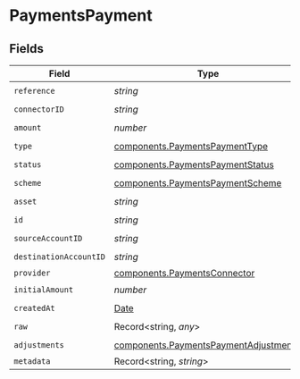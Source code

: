 # PaymentsPayment


## Fields

| Field                                                                                          | Type                                                                                           | Required                                                                                       | Description                                                                                    |
| ---------------------------------------------------------------------------------------------- | ---------------------------------------------------------------------------------------------- | ---------------------------------------------------------------------------------------------- | ---------------------------------------------------------------------------------------------- |
| `reference`                                                                                    | *string*                                                                                       | :heavy_check_mark:                                                                             | N/A                                                                                            |
| `connectorID`                                                                                  | *string*                                                                                       | :heavy_check_mark:                                                                             | N/A                                                                                            |
| `amount`                                                                                       | *number*                                                                                       | :heavy_check_mark:                                                                             | N/A                                                                                            |
| `type`                                                                                         | [components.PaymentsPaymentType](../../models/components/paymentspaymenttype.md)               | :heavy_check_mark:                                                                             | N/A                                                                                            |
| `status`                                                                                       | [components.PaymentsPaymentStatus](../../models/components/paymentspaymentstatus.md)           | :heavy_check_mark:                                                                             | N/A                                                                                            |
| `scheme`                                                                                       | [components.PaymentsPaymentScheme](../../models/components/paymentspaymentscheme.md)           | :heavy_check_mark:                                                                             | N/A                                                                                            |
| `asset`                                                                                        | *string*                                                                                       | :heavy_check_mark:                                                                             | N/A                                                                                            |
| `id`                                                                                           | *string*                                                                                       | :heavy_check_mark:                                                                             | N/A                                                                                            |
| `sourceAccountID`                                                                              | *string*                                                                                       | :heavy_check_mark:                                                                             | N/A                                                                                            |
| `destinationAccountID`                                                                         | *string*                                                                                       | :heavy_check_mark:                                                                             | N/A                                                                                            |
| `provider`                                                                                     | [components.PaymentsConnector](../../models/components/paymentsconnector.md)                   | :heavy_minus_sign:                                                                             | N/A                                                                                            |
| `initialAmount`                                                                                | *number*                                                                                       | :heavy_check_mark:                                                                             | N/A                                                                                            |
| `createdAt`                                                                                    | [Date](https://developer.mozilla.org/en-US/docs/Web/JavaScript/Reference/Global_Objects/Date)  | :heavy_check_mark:                                                                             | N/A                                                                                            |
| `raw`                                                                                          | Record<string, *any*>                                                                          | :heavy_check_mark:                                                                             | N/A                                                                                            |
| `adjustments`                                                                                  | [components.PaymentsPaymentAdjustment](../../models/components/paymentspaymentadjustment.md)[] | :heavy_check_mark:                                                                             | N/A                                                                                            |
| `metadata`                                                                                     | Record<string, *string*>                                                                       | :heavy_minus_sign:                                                                             | N/A                                                                                            |